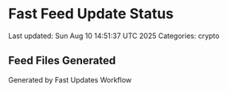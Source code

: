 # Fast Feed Update Status
Last updated: Sun Aug 10 14:51:37 UTC 2025
Categories: crypto

## Feed Files Generated

Generated by Fast Updates Workflow

